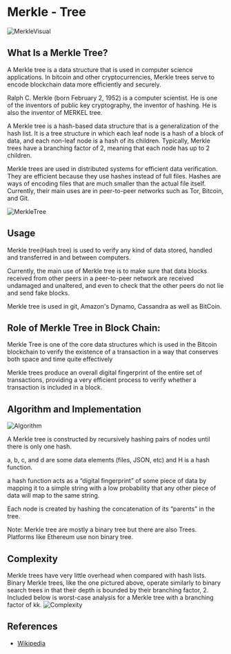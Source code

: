# Merkle - Tree
![MerkleVisual](https://media-exp1.licdn.com/dms/image/C5112AQHbQzs-tGzrsQ/article-cover_image-shrink_720_1280/0/1537618109250?e=1635984000&v=beta&t=cATJRvRamNOSOdEFDi9EyH1ls3aQ1r_FHD9RXJIPmKY)

## What Is a Merkle Tree?
A Merkle tree is a data structure that is used in computer science applications. In bitcoin and other cryptocurrencies​, Merkle trees serve to encode blockchain data more efficiently and securely.

Ralph C. Merkle (born February 2, 1952) is a computer scientist. He is one of the inventors of public key cryptography, the inventor of hashing. He is also the inventor of MERKEL tree.

A Merkle tree is a hash-based data structure that is a generalization of the hash list. It is a tree structure in which each leaf node is a hash of a block of data, and each non-leaf node is a hash of its children. Typically, Merkle trees have a branching factor of 2, meaning that each node has up to 2 children.

Merkle trees are used in distributed systems for efficient data verification. They are efficient because they use hashes instead of full files. Hashes are ways of encoding files that are much smaller than the actual file itself. Currently, their main uses are in peer-to-peer networks such as Tor, Bitcoin, and Git.

![MerkleTree](https://upload.wikimedia.org/wikipedia/commons/thumb/9/95/Hash_Tree.svg/1920px-Hash_Tree.svg.png)

## Usage 
Merkle tree(Hash tree)  is used to verify any kind of data stored, handled and transferred in and between computers.

Currently, the main use of Merkle tree is to make sure that data blocks received from other peers in a peer-to-peer network are received undamaged and unaltered, and even to check that the other peers do not lie and send fake blocks.

Merkle tree is used in git, Amazon's Dynamo, Cassandra as well as BitCoin.

## Role of Merkle Tree in Block Chain:

Merkle Tree is one of the core data structures which is used in the Bitcoin blockchain to verify the existence of a transaction in a way that conserves both space and time quite effectively 

Merkle trees produce an overall digital fingerprint of the entire set of transactions, providing a very efficient process to verify whether a transaction is included in a block.

## Algorithm and Implementation

![Algorithm](https://media-exp1.licdn.com/dms/image/C5112AQEehgC6XD-20Q/article-inline_image-shrink_1000_1488/0/1537618459684?e=1635984000&v=beta&t=jRQinfqEPZvstqnlzklZvUXwyLIjWy6uFkCK3TsMcKQ)

A Merkle tree is constructed by recursively hashing pairs of nodes until there is only one hash.

a, b, c, and d are some data elements (files, JSON, etc) and H is a hash function.

a hash function acts as a “digital fingerprint” of some piece of data by mapping it to a simple string with a low probability that any other piece of data will map to the same string.

Each node is created by hashing the concatenation of its “parents” in the tree.

Note: Merkle tree are mostly a binary tree but there are also Trees. Platforms like Ethereum use non binary tree. 

## Complexity
 Merkle trees have very little overhead when compared with hash lists. Binary Merkle trees, like the one pictured above, operate similarly to binary search trees in that their depth is bounded by their branching factor, 2. Included below is worst-case analysis for a Merkle tree with a branching factor of kk.
![Complexity](https://miro.medium.com/max/875/1*AghVi4KgVsnxjXNKZBJu9Q.png)
 
## References

- [Wikipedia](https://en.wikipedia.org/wiki/Merkle_tree)